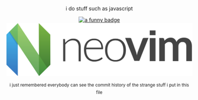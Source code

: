 <p align="center">i do stuff such as javascript</p>

<p align="center"><a href="https://github.com/abhisheknaiidu/awesome-github-profile-readme"><img src="https://img.shields.io/badge/a%20funny-badge-blue" alt="a funny badge"></a>
<a href="https://code.visualstudio.com/"><img src="neovim-logo.svg" alt="vim" title="vim"></a></p>

<p align="center"><sup>i just remembered everybody can see the commit history of the strange stuff i put in this file</sup></p>
